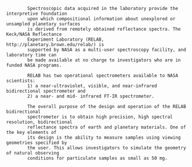 
            Spectroscopic data acquired in the laboratory provide the interpretive foundation 
            upon which compositional information about unexplored or unsampled planetary surfaces 
            is derived from remotely obtained reflectance spectra. The Keck/NASA Reflectance
            Experiment Laboratory (RELAB, http://planetary.brown.edu/relab/) is 
            supported by NASA as a multi-user spectroscopy facility, and laboratory time can 
            be made available at no charge to investigators who are in funded NASA programs.
            
            RELAB has two operational spectrometers available to NASA scientists:
            1) a near-ultraviolet, visible, and near-infrared bidirectional spectrometer and
            2) a near- and mid- infrared FT-IR spectrometer.
            
            The overall purpose of the design and operation of the RELAB bidirectional 
            spectrometer is to obtain high precision, high spectral resolution, bidirectional 
            reflectance spectra of earth and planetary materials. One of the key elements of 
            its design is the ability to measure samples using viewing geometries specified by 
            the user. This allows investigators to simulate the geometry of natural observing 
            conditions for particulate samples as small as 50 mg.
        
